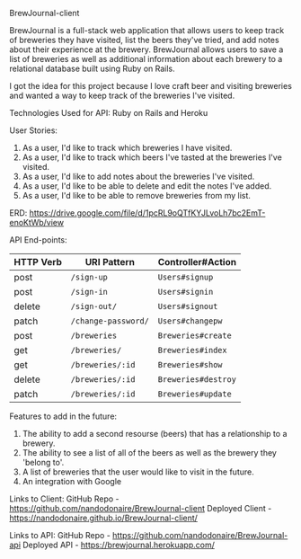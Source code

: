 BrewJournal-client

BrewJournal is a full-stack web application that allows users to keep track of breweries they have visited, list the beers they've tried, and add notes about their experience at the brewery. BrewJournal allows users to save a list of breweries as well as additional information about each brewery to a relational database built using Ruby on Rails.

I got the idea for this project because I love craft beer and visiting breweries and wanted a way to keep track of the breweries I've visited.

Technologies Used for API: Ruby on Rails and Heroku

User Stories:

1) As a user, I'd like to track which breweries I have visited.
2) As a user, I'd like to track which beers I've tasted at the breweries I've visited.
3) As a user, I'd like to add notes about the breweries I've visited.
4) As a user, I'd like to be able to delete and edit the notes I've added.
5) As a user, I'd like to be able to remove breweries from my list.

ERD: https://drive.google.com/file/d/1pcRL9oQTfKYJLvoLh7bc2EmT-enoKtWb/view

API End-points:

| HTTP Verb | URI Pattern         | Controller#Action   |
|--------|------------------------|---------------------|
| post   | `/sign-up`             | `Users#signup`      |
| post   | `/sign-in`             | `Users#signin`      |
| delete | `/sign-out/`           | `Users#signout`     |
| patch  | `/change-password/`    | `Users#changepw`    |
| post   | `/breweries`           | `Breweries#create`  |
| get    | `/breweries/`          | `Breweries#index`   |
| get    | `/breweries/:id`       | `Breweries#show`    |
| delete | `/breweries/:id`       | `Breweries#destroy` |
| patch  | `/breweries/:id`       | `Breweries#update`  |

Features to add in the future:

1) The ability to add a second resourse (beers) that has a relationship to a brewery.
2) The ability to see a list of all of the beers as well as the brewery they 'belong to'.
3) A list of breweries that the user would like to visit in the future.
4) An integration with Google

Links to Client:
GitHub Repo - https://github.com/nandodonaire/BrewJournal-client
Deployed Client - https://nandodonaire.github.io/BrewJournal-client/

Links to API:
GitHub Repo - https://github.com/nandodonaire/BrewJournal-api
Deployed API - https://brewjournal.herokuapp.com/
